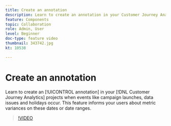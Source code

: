```yaml
---
title: Create an annotation
description: Learn to create an annotation in your Customer Journey Analytics projects when events like campaign launches, data issues and holidays occur. This feature informs your users about metric variances on these dates or date ranges.
feature: Components
topic: Collaboration
role: Admin, User
level: Beginner
doc-type: feature video
thumbnail: 343742.jpg
kt: 10538

---
```


# Create an annotation

Learn to create an [!UICONTROL annotation] in your [!DNL Customer Journey Analytics] projects when events like campaign launches, data issues and holidays occur. This feature informs your users about metric variances on these dates or date ranges.

>[!VIDEO](https://video.tv.adobe.com/v/343742/?quality=12&learn=on)
